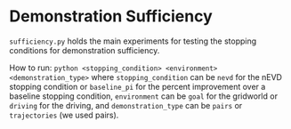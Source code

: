 # Demonstration Sufficiency

`sufficiency.py` holds the main experiments for testing the stopping conditions for demonstration sufficiency.

How to run:
``python <stopping_condition> <environment> <demonstration_type>``
where `stopping_condition` can be `nevd` for the nEVD stopping condition or `baseline_pi` for the percent improvement over a baseline stopping condition, `environment` can be `goal` for the gridworld or `driving` for the driving, and `demonstration_type` can be `pairs` or `trajectories` (we used pairs).
